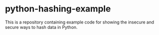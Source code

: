 # python-hashing-example
This is a repository containing example code for showing the insecure and secure ways to hash data in Python.
